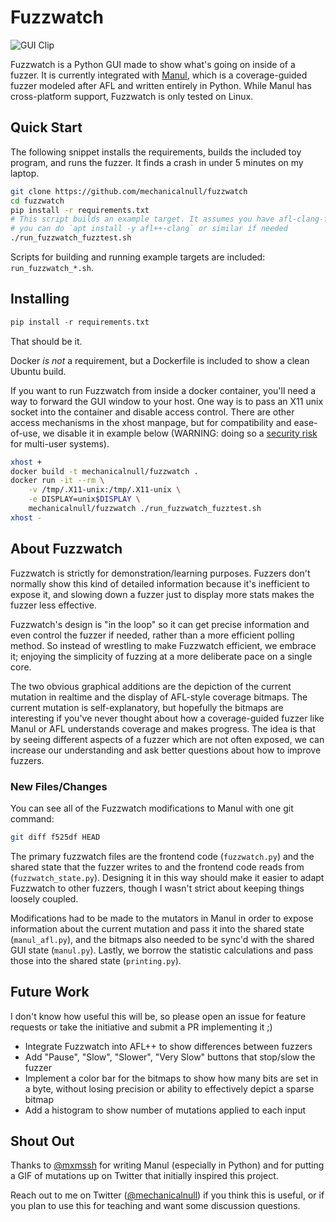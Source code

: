 # Fuzzwatch

![GUI Clip](misc/fuzzwatch_ui.gif?raw=true "Screencap of Fuzzwatch in action")

Fuzzwatch is a Python GUI made to show what's going on inside of a fuzzer.
It is currently integrated with [Manul](https://github.com/mxmssh/manul), which
is a coverage-guided fuzzer modeled after AFL and written entirely in Python.
While Manul has cross-platform support, Fuzzwatch is only tested on Linux.

## Quick Start

The following snippet installs the requirements, builds the included toy
program, and runs the fuzzer. It finds a crash in under 5 minutes on my laptop.

```bash
git clone https://github.com/mechanicalnull/fuzzwatch
cd fuzzwatch
pip install -r requirements.txt
# This script builds an example target. It assumes you have afl-clang-fast,
# you can do `apt install -y afl++-clang` or similar if needed
./run_fuzzwatch_fuzztest.sh
```

Scripts for building and running example targets are included: 
`run_fuzzwatch_*.sh`.

## Installing

```python
pip install -r requirements.txt
```

That should be it.

Docker *is not* a requirement, but a Dockerfile is included to show a clean
Ubuntu build.

If you want to run Fuzzwatch from inside a docker container, you'll need a way
to forward the GUI window to your host. One way is to pass an X11 unix socket
into the container and disable access control. There are other access mechanisms
in the xhost manpage, but for compatibility and ease-of-use, we disable it in
example below (WARNING: doing so a
[security risk](https://www.nikhef.nl/~mjg/xhost_plus.html) for multi-user
systems).

```bash
xhost +
docker build -t mechanicalnull/fuzzwatch .
docker run -it --rm \
    -v /tmp/.X11-unix:/tmp/.X11-unix \
    -e DISPLAY=unix$DISPLAY \
    mechanicalnull/fuzzwatch ./run_fuzzwatch_fuzztest.sh
xhost -
```

## About Fuzzwatch

Fuzzwatch is strictly for demonstration/learning purposes. Fuzzers don't
normally show this kind of detailed information because it's inefficient to
expose it, and slowing down a fuzzer just to display more stats makes the fuzzer
less effective.

Fuzzwatch's design is "in the loop" so it can get precise information and even
control the fuzzer if needed, rather than a more efficient polling method. So
instead of wrestling to make Fuzzwatch efficient, we embrace it; enjoying the
simplicity of fuzzing at a more deliberate pace on a single core.

The two obvious graphical additions are the depiction of the current mutation in
realtime and the display of AFL-style coverage bitmaps. The current mutation is
self-explanatory, but hopefully the bitmaps are interesting if you've never
thought about how a coverage-guided fuzzer like Manul or AFL understands
coverage and makes progress. The idea is that by seeing different aspects of a
fuzzer which are not often exposed, we can increase our understanding and ask
better questions about how to improve fuzzers.

### New Files/Changes

You can see all of the Fuzzwatch modifications to Manul with one git command:

```bash
git diff f525df HEAD
```

The primary fuzzwatch files are the frontend code (`fuzzwatch.py`) and the
shared state that the fuzzer writes to and the frontend code reads from
(`fuzzwatch_state.py`). Designing it in this way should make it easier to adapt
Fuzzwatch to other fuzzers, though I wasn't strict about keeping things loosely
coupled.

Modifications had to be made to the mutators in Manul in order to expose
information about the current mutation and pass it into the shared state
(`manul_afl.py`), and the bitmaps also needed to be sync'd with the shared GUI
state (`manul.py`). Lastly, we borrow the statistic calculations and pass those
into the shared state (`printing.py`).

## Future Work

I don't know how useful this will be, so please open an issue for feature
requests or take the initiative and submit a PR implementing it ;)

- Integrate Fuzzwatch into AFL++ to show differences between fuzzers
- Add "Pause", "Slow", "Slower", "Very Slow" buttons that stop/slow the fuzzer
- Implement a color bar for the bitmaps to show how many bits are set in a byte,
  without losing precision or ability to effectively depict a sparse bitmap
- Add a histogram to show number of mutations applied to each input

## Shout Out

Thanks to [@mxmssh](https://github.com/mxmssh) for writing Manul (especially in
Python) and for putting a GIF of mutations up on Twitter that initially inspired
this project.

Reach out to me on Twitter
([@mechanicalnull](https://twitter.com/mechanicalnull)) if you think this is
useful, or if you plan to use this for teaching and want some discussion
questions.
